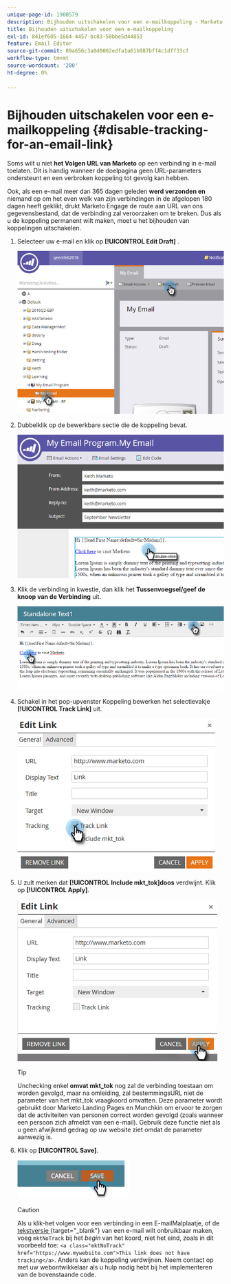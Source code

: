 ```yaml
---
unique-page-id: 1900579
description: Bijhouden uitschakelen voor een e-mailkoppeling - Marketo Docs - Productdocumentatie
title: Bijhouden uitschakelen voor een e-mailkoppeling
exl-id: 841ef605-1664-4457-bc83-50bbe5d44853
feature: Email Editor
source-git-commit: 09a656c3a0d0002edfa1a61b987bff4c1dff33cf
workflow-type: tm+mt
source-wordcount: '280'
ht-degree: 0%

---
```


# Bijhouden uitschakelen voor een e-mailkoppeling {#disable-tracking-for-an-email-link}

Soms wilt u niet **het Volgen URL van Marketo** op een verbinding in e-mail toelaten. Dit is handig wanneer de doelpagina geen URL-parameters ondersteunt en een verbroken koppeling tot gevolg kan hebben.

Ook, als een e-mail meer dan 365 dagen geleden **werd verzonden en** niemand op om het even welk van zijn verbindingen in de afgelopen 180 dagen heeft geklikt, drukt Marketo Engage de route aan URL van ons gegevensbestand, dat de verbinding zal veroorzaken om te breken. Dus als u de koppeling permanent wilt maken, moet u het bijhouden van koppelingen uitschakelen.

1. Selecteer uw e-mail en klik op **[!UICONTROL Edit Draft]** .

   ![](assets/one-7.png)

1. Dubbelklik op de bewerkbare sectie die de koppeling bevat.

   ![](assets/two-6.png)

1. Klik de verbinding in kwestie, dan klik het **Tussenvoegsel/geef de knoop van de Verbinding** uit.

   ![](assets/three-6.png)

1. Schakel in het pop-upvenster Koppeling bewerken het selectievakje **[!UICONTROL Track Link]** uit.

   ![](assets/four-4.png)

1. U zult merken dat **[!UICONTROL Include mkt_tok]doos** verdwijnt. Klik op **[!UICONTROL Apply]**.

   ![](assets/five-3.png)

   >[!TIP]
   >
   >Unchecking enkel **omvat mkt_tok** nog zal de verbinding toestaan om worden gevolgd, maar na omleiding, zal bestemmingsURL niet de parameter van het mkt_tok vraagkoord omvatten. Deze parameter wordt gebruikt door Marketo Landing Pages en Munchkin om ervoor te zorgen dat de activiteiten van personen correct worden gevolgd (zoals wanneer een persoon zich afmeldt van een e-mail). Gebruik deze functie niet als u geen afwijkend gedrag op uw website ziet omdat de parameter aanwezig is.

1. Klik op **[!UICONTROL Save]**.

   ![](assets/image2014-9-17-22-3a25-3a20.png)

   >[!CAUTION]
   >
   >Als u klik-het volgen voor een verbinding in een E-mailMalplaatje, of de [&#x200B; tekstversie &#x200B;](/help/marketo/product-docs/email-marketing/general/creating-an-email/edit-the-text-version-of-an-email.md){target="_blank"} van een e-mail wilt onbruikbaar maken, voeg `mktNoTrack` bij het *begin* van het koord, niet het eind, zoals in dit voorbeeld toe: `<a class="mktNoTrack" href="https://www.mywebsite.com">This link does not have tracking</a>`. Anders kan de koppeling verdwijnen. Neem contact op met uw webontwikkelaar als u hulp nodig hebt bij het implementeren van de bovenstaande code.
